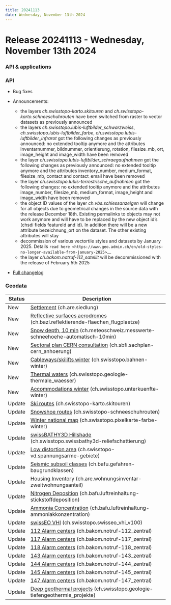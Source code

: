 ```yaml
---
title: 20241113
date: Wednesday, November 13th 2024
---
```


# Release 20241113 - Wednesday, November 13th 2024

### API & applications

### API

- Bug fixes
- Announcements:
  - the layers _ch.swisstopo-karto.skitouren_ and _ch.swisstopo-karto.schneeschuhrouten_ have been switched from raster to vector datasets as previously announced
  - the layers _ch.swisstopo.lubis-luftbilder_schwarzweiss_, _ch.swisstopo.lubis-luftbilder_farbe_, _ch.swisstopo.lubis-luftbilder_infrarot_ got the following changes as previously announced: no extended tooltip anymore and the attributes inventarnummer, bildnummer, orientierung, rotation, filesize_mb, ort, image_height and image_width have been removed
  - the layer _ch.swisstopo.lubis-luftbilder_schraegaufnahmen_ got the following changes as previously announced: no extended tooltip anymore and the attributes inventory_number, medium_format, filesize_mb, contact and contact_email have been removed
  - the layer _ch.swisstopo.lubis-terrestrische_aufnahmen_ got the following changes: no extended tooltip anymore and the attributes image_number, filesize_mb, medium_format, image_height and image_width have been removed
  - the object ID values of the layer _ch.vbs.schiessanzeigen_ will change for all objects due to geometrical changes in the source data with the release December 18th. Existing permalinks to objects may not work anymore and will have to be replaced by the new object id’s (chsdi fields featureId and id). In addition there will be a new attribute bezeichnung_ort on the dataset. The other existing attributes will stay
  - decommission of various vectortile styles and datasets by January 2025. Details `read here <https://www.geo.admin.ch/en/old-styles-no-longer-available-from-january-2025>`\_\_
  - the layer _ch.bakom.notruf-112_satellit_ will be decommissioned with the release of February 5th 2025

- [Full changelog](https://github.com/geoadmin/mf-chsdi3/compare/2024-10-09-rc1...2024-11-13-rc1)

### Geodata

| Status | Description                                                                                                                                                        |
| ------ | ------------------------------------------------------------------------------------------------------------------------------------------------------------------ |
| New    | [Settlement](//map.geo.admin.ch/?layers=ch.are.siedlung) (ch.are.siedlung)                                                                                         |
| New    | [Reflective surfaces aerodromes](//map.geo.admin.ch/?layers=ch.bazl.reflektierende-flaechen_flugplaetze) (ch.bazl.reflektierende-flaechen_flugplaetze)             |
| New    | [Snow depth, 10 min](//map.geo.admin.ch/?layers=ch.meteoschweiz.messwerte-schneehoehe-automatisch-10min) (ch.meteoschweiz.messwerte-schneehoehe-automatisch-10min) |
| New    | [Sectoral plan CERN consultation](//map.geo.admin.ch/?layers=ch.sbfi.sachplan-cern_anhoerung) (ch.sbfi.sachplan-cern_anhoerung)                                    |
| New    | [Cableways/skilifts winter](//map.geo.admin.ch/?layers=ch.swisstopo.bahnen-winter) (ch.swisstopo.bahnen-winter)                                                    |
| New    | [Thermal waters](//map.geo.admin.ch/?layers=ch.swisstopo.geologie-thermale_waesser) (ch.swisstopo.geologie-thermale_waesser)                                       |
| New    | [Accommodations winter](//map.geo.admin.ch/?layers=ch.swisstopo.unterkuenfte-winter) (ch.swisstopo.unterkuenfte-winter)                                            |
| Update | [Ski routes](//map.geo.admin.ch/?layers=ch.swisstopo-karto.skitouren) (ch.swisstopo-karto.skitouren)                                                               |
| Update | [Snowshoe routes](//map.geo.admin.ch/?layers=ch.swisstopo-karto.schneeschuhrouten) (ch.swisstopo-schneeschuhrouten)                                                |
| Update | [Winter national map](//map.geo.admin.ch/?layers=ch.swisstopo.pixelkarte-farbe-winter) (ch.swisstopo.pixelkarte-farbe-winter)                                      |
| Update | [swissBATHY3D Hillshade](//map.geo.admin.ch/?layers=ch.swisstopo.swissbathy3d-reliefschattierung) (ch.swisstopo.swissbathy3d-reliefschattierung)                   |
| Update | [Low distortion area](//map.geo.admin.ch/?layers=ch.swisstopo-vd.spannungsarme-gebiete) (ch.swisstopo-vd.spannungsarme-gebiete)                                    |
| Update | [Seismic subsoil classes](//map.geo.admin.ch/?layers=ch.bafu.gefahren-baugrundklassen) (ch.bafu.gefahren-baugrundklassen)                                          |
| Update | [Housing Inventory](//map.geo.admin.ch/?layers=ch.are.wohnungsinventar-zweitwohnungsanteil) (ch.are.wohnungsinventar-zweitwohnungsanteil)                          |
| Update | [Nitrogen Deposition](//map.geo.admin.ch/?layers=ch.bafu.luftreinhaltung-stickstoffdeposition) (ch.bafu.luftreinhaltung-stickstoffdeposition)                      |
| Update | [Ammonia Concentration](//map.geo.admin.ch/?layers=ch.bafu.luftreinhaltung-ammoniakkonzentration) (ch.bafu.luftreinhaltung-ammoniakkonzentration)                  |
| Update | [swissEO VHI](//map.geo.admin.ch/?layers=ch.swisstopo.swisseo_vhi_v100) (ch.swisstopo.swisseo_vhi_v100)                                                            |
| Update | [112 Alarm centers](//map.geo.admin.ch/?layers=ch.bakom.notruf-112_zentral) (ch.bakom.notruf-112_zentral)                                                          |
| Update | [117 Alarm centers](//map.geo.admin.ch/?layers=ch.bakom.notruf-117_zentral) (ch.bakom.notruf-117_zentral)                                                          |
| Update | [118 Alarm centers](//map.geo.admin.ch/?layers=ch.bakom.notruf-118_zentral) (ch.bakom.notruf-118_zentral)                                                          |
| Update | [143 Alarm centers](//map.geo.admin.ch/?layers=ch.bakom.notruf-143_zentral) (ch.bakom.notruf-143_zentral)                                                          |
| Update | [144 Alarm centers](//map.geo.admin.ch/?layers=ch.bakom.notruf-144_zentral) (ch.bakom.notruf-144_zentral)                                                          |
| Update | [145 Alarm centers](//map.geo.admin.ch/?layers=ch.bakom.notruf-145_zentral) (ch.bakom.notruf-145_zentral)                                                          |
| Update | [147 Alarm centers](//map.geo.admin.ch/?layers=ch.bakom.notruf-147_zentral) (ch.bakom.notruf-147_zentral)                                                          |
| Update | [Deep geothermal projects](//map.geo.admin.ch/?layers=ch.swisstopo.geologie-tiefengeothermie_projekte) (ch.swisstopo.geologie-tiefengeothermie_projekte)           |
